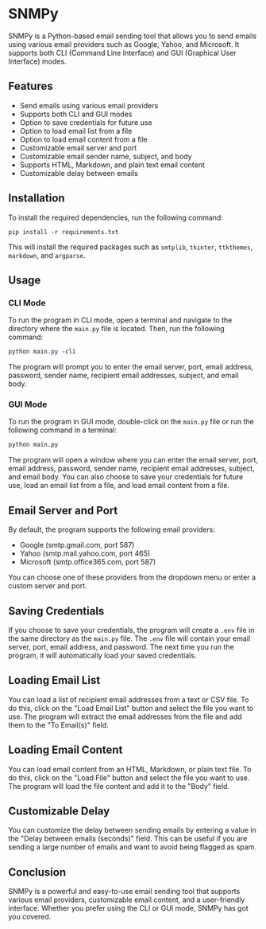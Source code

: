 # SNMPy

SNMPy is a Python-based email sending tool that allows you to send emails using various email providers such as Google, Yahoo, and Microsoft. It supports both CLI (Command Line Interface) and GUI (Graphical User Interface) modes.

## Features

* Send emails using various email providers
* Supports both CLI and GUI modes
* Option to save credentials for future use
* Option to load email list from a file
* Option to load email content from a file
* Customizable email server and port
* Customizable email sender name, subject, and body
* Supports HTML, Markdown, and plain text email content
* Customizable delay between emails

## Installation

To install the required dependencies, run the following command:
```
pip install -r requirements.txt
```
This will install the required packages such as `smtplib`, `tkinter`, `ttkthemes`, `markdown`, and `argparse`.

## Usage

### CLI Mode

To run the program in CLI mode, open a terminal and navigate to the directory where the `main.py` file is located. Then, run the following command:
```css
python main.py -cli
```
The program will prompt you to enter the email server, port, email address, password, sender name, recipient email addresses, subject, and email body.

### GUI Mode

To run the program in GUI mode, double-click on the `main.py` file or run the following command in a terminal:
```bash
python main.py
```
The program will open a window where you can enter the email server, port, email address, password, sender name, recipient email addresses, subject, and email body. You can also choose to save your credentials for future use, load an email list from a file, and load email content from a file.

## Email Server and Port

By default, the program supports the following email providers:

* Google (smtp.gmail.com, port 587)
* Yahoo (smtp.mail.yahoo.com, port 465)
* Microsoft (smtp.office365.com, port 587)

You can choose one of these providers from the dropdown menu or enter a custom server and port.

## Saving Credentials

If you choose to save your credentials, the program will create a `.env` file in the same directory as the `main.py` file. The `.env` file will contain your email server, port, email address, and password. The next time you run the program, it will automatically load your saved credentials.

## Loading Email List

You can load a list of recipient email addresses from a text or CSV file. To do this, click on the "Load Email List" button and select the file you want to use. The program will extract the email addresses from the file and add them to the "To Email(s)" field.

## Loading Email Content

You can load email content from an HTML, Markdown, or plain text file. To do this, click on the "Load File" button and select the file you want to use. The program will load the file content and add it to the "Body" field.

## Customizable Delay

You can customize the delay between sending emails by entering a value in the "Delay between emails (seconds)" field. This can be useful if you are sending a large number of emails and want to avoid being flagged as spam.

## Conclusion

SNMPy is a powerful and easy-to-use email sending tool that supports various email providers, customizable email content, and a user-friendly interface. Whether you prefer using the CLI or GUI mode, SNMPy has got you covered.